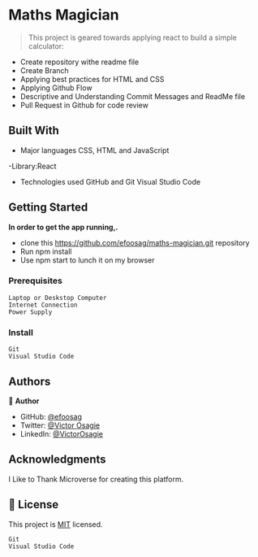 # Maths Magician

> This project is geared towards applying react to build a simple calculator:

- Create repository withe readme file
- Create Branch
- Applying best practices for HTML and CSS
- Applying Github Flow
- Descriptive and Understanding Commit Messages and ReadMe file
- Pull Request in Github for code review

## Built With

- Major languages
  CSS, HTML and JavaScript

-Library:React

- Technologies used
  GitHub and Git
  Visual Studio Code

## Getting Started

**In order to get the app running,.**

- clone this https://github.com/efoosag/maths-magician.git repository
- Run npm install 
- Use npm start to lunch it on my browser

### Prerequisites

    Laptop or Deskstop Computer
    Internet Connection
    Power Supply

### Install

    Git
    Visual Studio Code

## Authors

👤 **Author**

- GitHub: [@efoosag](https://github.com/efoosag)
- Twitter: [@Victor Osagie](https://www.twitter.com/Victorosagie08)
- LinkedIn: [@VictorOsagie](https://www.linkedin.com/in/victor-osagie-a713ba22b/)

## Acknowledgments

I Like to Thank Microverse for creating this platform.

## 📝 License

This project is [MIT](./MIT.md) licensed.

    Git
    Visual Studio Code
